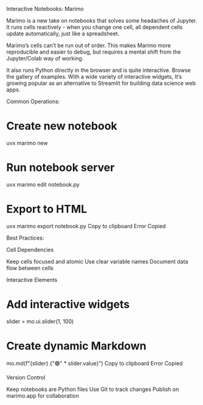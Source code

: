 Interactive Notebooks: Marimo

Marimo is a new take on notebooks that solves some headaches of Jupyter. It runs cells reactively - when you change one cell, all dependent cells update automatically, just like a spreadsheet.

Marimo’s cells can’t be run out of order. This makes Marimo more reproducible and easier to debug, but requires a mental shift from the Jupyter/Colab way of working.

It also runs Python directly in the browser and is quite interactive. Browse the gallery of examples. With a wide variety of interactive widgets, It’s growing popular as an alternative to Streamlit for building data science web apps.

Common Operations:

# Create new notebook
uvx marimo new

# Run notebook server
uvx marimo edit notebook.py

# Export to HTML
uvx marimo export notebook.py
Copy to clipboard
Error
Copied

Best Practices:

Cell Dependencies

Keep cells focused and atomic
Use clear variable names
Document data flow between cells

Interactive Elements

# Add interactive widgets
slider = mo.ui.slider(1, 100)
# Create dynamic Markdown
mo.md(f"{slider} {"🟢" * slider.value}")
Copy to clipboard
Error
Copied

Version Control

Keep notebooks are Python files
Use Git to track changes
Publish on marimo.app for collaboration